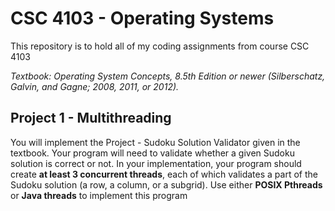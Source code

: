 # CSC 4103 - Operating Systems
This repository is to hold all of my coding assignments from course CSC 4103

*Textbook: Operating System Concepts, 8.5th Edition or newer (Silberschatz, Galvin, and Gagne; 2008, 2011, or 2012).*

## Project 1 - Multithreading
You will implement the Project - Sudoku Solution Validator given in the textbook. Your program will need to validate whether a given Sudoku solution is correct or not. In your implementation, your program should create **at least 3 concurrent threads**, each of which validates a part of the Sudoku solution (a row, a column, or a subgrid). Use either **POSIX Pthreads** or **Java threads** to implement this program
